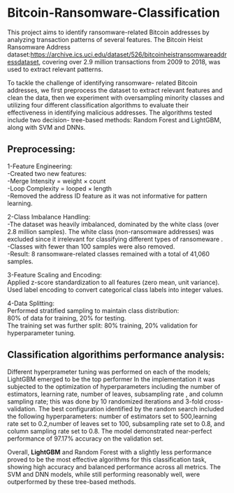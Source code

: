 # Bitcoin-Ransomware-Classification

This project aims to identify ransomware-related Bitcoin addresses by analyzing transaction patterns of several features. The Bitcoin Heist Ransomware Address dataset:https://archive.ics.uci.edu/dataset/526/bitcoinheistransomwareaddressdataset, covering over 2.9 million transactions from 2009 to 2018, was used to extract relevant patterns.

To tackle the challenge of identifying ransomware- related Bitcoin addresses, we first preprocess the dataset to extract relevant features and clean the data, then we experiment with oversampling minority classes and utilizing four different classification algorithms to evaluate their effectiveness in identifying malicious addresses. The algorithms tested include two decision- tree-based methods: Random Forest and LightGBM, along with SVM and DNNs.

## Preprocessing: 

1-Feature Engineering: <br/>
-Created two new features: <br/>
-Merge Intensity = weight × count <br/>
-Loop Complexity = looped × length <br/>
-Removed the address ID feature as it was not informative for pattern learning.

2-Class Imbalance Handling: <br/>
-The dataset was heavily imbalanced, dominated by the white class (over 2.8 million samples). 
The white class (non-ransomware addresses) was excluded since it irrelevant for classifying different types of ransomeware . <br/>
-Classes with fewer than 100 samples were also removed. <br/>
-Result: 8 ransomware-related classes remained with a total of 41,060 samples.

3-Feature Scaling and Encoding: <br/>
Applied z-score standardization to all features (zero mean, unit variance). <br/>
Used label encoding to convert categorical class labels into integer values.

4-Data Splitting: <br/>
Performed stratified sampling to maintain class distribution: <br/>
80% of data for training, 20% for testing. <br/>
The training set was further split: 80% training, 20% validation for hyperparameter tuning.

## Classification algorithims performance analysis: <br/>

Different hyperprameter tuning was performed on each of the models; LightGBM emerged to be the top performer In the implementation it was subjected to the optimization of hyperparameters including the number of estimators, learning rate, number of leaves, subsampling rate , and column sampling rate; this was done by 10 randomized iterations and 3-fold cross-validation. The best configuration identified by the random search included the following hyperparameters: number of estimators set to 500,learning rate set to 0.2,number of leaves set to 100, subsampling rate set to 0.8, and column sampling rate set to 0.8.
The model demonstrated near-perfect performance of 97.17% accuracy on the validation set.
 
Overall, **LightGBM** and Random Forest with a slightly less performance proved to be the most effective algorithms for this classification task, showing high accuracy and balanced performance across all metrics. The SVM and DNN models, while still performing reasonably well, were outperformed by these tree-based methods.

